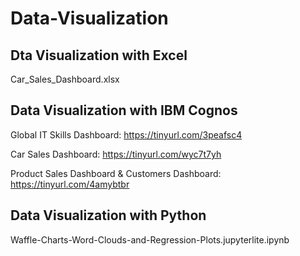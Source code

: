 # Data-Visualization

## Dta Visualization with Excel
   
   Car_Sales_Dashboard.xlsx

## Data Visualization with IBM Cognos
   Global IT Skills Dashboard: https://tinyurl.com/3peafsc4

   Car Sales Dashboard: https://tinyurl.com/wyc7t7yh

   Product Sales Dashboard & Customers Dashboard: https://tinyurl.com/4amybtbr

## Data Visualization with Python
   Waffle-Charts-Word-Clouds-and-Regression-Plots.jupyterlite.ipynb
